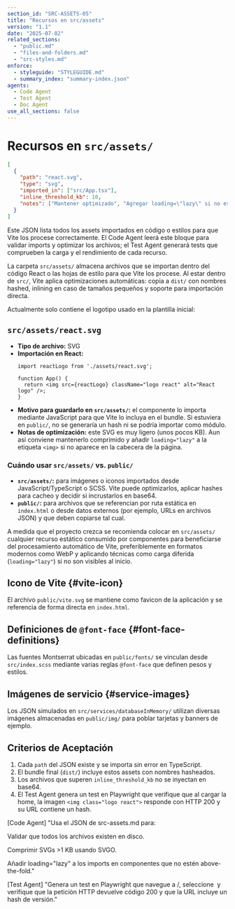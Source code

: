 ```yaml
---
section_id: "SRC-ASSETS-05"
title: "Recursos en src/assets"
version: "1.1"
date: "2025-07-02"
related_sections:
  - "public.md"
  - "files-and-folders.md"
  - "src-styles.md"
enforce:
  - styleguide: "STYLEGUIDE.md"
  - summary_index: "summary-index.json"
agents:
  - Code Agent
  - Test Agent
  - Doc Agent
use_all_sections: false
---
```


# Recursos en `src/assets/`

```json
[
  {
    "path": "react.svg",
    "type": "svg",
    "imported_in": ["src/App.tsx"],
    "inline_threshold_kb": 10,
    "notes": ["Mantener optimizado", "Agregar loading=\"lazy\" si no es above-the-fold"]
  }
]
```

Este JSON lista todos los assets importados en código o estilos para que Vite los procese correctamente. El Code Agent leerá este bloque para validar imports y optimizar los archivos; el Test Agent generará tests que comprueben la carga y el rendimiento de cada recurso.

La carpeta `src/assets/` almacena archivos que se importan dentro del código React o las hojas de estilo para que Vite los procese. Al estar dentro de `src/`, Vite aplica optimizaciones automáticas: copia a `dist/` con nombres hashed, inlining en caso de tamaños pequeños y soporte para importación directa.

Actualmente solo contiene el logotipo usado en la plantilla inicial:

## `src/assets/react.svg`
- **Tipo de archivo:** SVG
- **Importación en React:**
  ```tsx
  import reactLogo from './assets/react.svg';

  function App() {
    return <img src={reactLogo} className="logo react" alt="React logo" />;
  }
  ```
- **Motivo para guardarlo en `src/assets/`:** el componente lo importa mediante JavaScript para que Vite lo incluya en el bundle. Si estuviera en `public/`, no se generaría un hash ni se podría importar como módulo.
- **Notas de optimización:** este SVG es muy ligero (unos pocos KB). Aun así conviene mantenerlo comprimido y añadir `loading="lazy"` a la etiqueta `<img>` si no aparece en la cabecera de la página.

### Cuándo usar `src/assets/` vs. `public/`
- **`src/assets/`:** para imágenes o iconos importados desde JavaScript/TypeScript o SCSS. Vite puede optimizarlos, aplicar hashes para cacheo y decidir si incrustarlos en base64.
- **`public/`:** para archivos que se referencian por ruta estática en `index.html` o desde datos externos (por ejemplo, URLs en archivos JSON) y que deben copiarse tal cual.

A medida que el proyecto crezca se recomienda colocar en `src/assets/` cualquier recurso estático consumido por componentes para beneficiarse del procesamiento automático de Vite, preferiblemente en formatos modernos como WebP y aplicando técnicas como carga diferida (`loading="lazy"`) si no son visibles al inicio.

## Icono de Vite {#vite-icon}
El archivo `public/vite.svg` se mantiene como favicon de la aplicación y se referencia de forma directa en `index.html`.

## Definiciones de `@font-face` {#font-face-definitions}
Las fuentes Montserrat ubicadas en `public/fonts/` se vinculan desde `src/index.scss` mediante varias reglas `@font-face` que definen pesos y estilos.

## Imágenes de servicio {#service-images}
Los JSON simulados en `src/services/databaseInMemory/` utilizan diversas imágenes almacenadas en `public/img/` para poblar tarjetas y banners de ejemplo.

## Criterios de Aceptación
1. Cada `path` del JSON existe y se importa sin error en TypeScript.
2. El bundle final (`dist/`) incluye estos assets con nombres hasheados.
3. Los archivos que superen `inline_threshold_kb` no se inyectan en base64.
4. El Test Agent genera un test en Playwright que verifique que al cargar la home, la imagen `<img class="logo react">` responde con HTTP 200 y su URL contiene un hash.

[Code Agent]
"Usa el JSON de src-assets.md para:

Validar que todos los archivos existen en disco.

Comprimir SVGs >1 KB usando SVGO.

Añadir loading="lazy" a los imports en componentes que no estén above-the-fold."

[Test Agent]
"Genera un test en Playwright que navegue a /, seleccione <img class='logo react'> y verifique que la petición HTTP devuelve código 200 y que la URL incluye un hash de versión."
